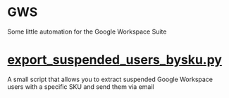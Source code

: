 # GWS
Some little automation for the Google Workspace Suite


#  [export_suspended_users_bysku.py](https://github.com/lonix86/GWS/blob/main/export_suspended_users_bysku.py)
  A small script that allows you to extract suspended Google Workspace users with a specific SKU and send them via email
  
 
  
 
  
